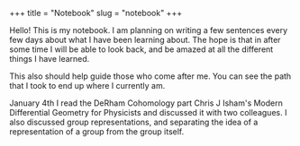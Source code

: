 +++
title = "Notebook"
slug = "notebook"
+++

Hello! This is my notebook. I am planning on writing a few sentences every few days about what I have been learning about. The hope is that in after some time I will be able to look back, and be amazed at all the different things I have learned. 

This also should help guide those who come after me. You can see the path that I took to end up where I currently am.

January 4th
I read the DeRham Cohomology part Chris J Isham's Modern Differential Geometry for Physicists and discussed it with two colleagues. I also discussed group representations, and separating the idea of a representation of a group from the group itself.